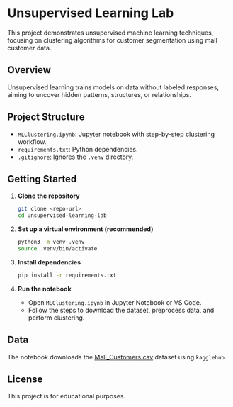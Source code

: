 # Unsupervised Learning Lab

This project demonstrates unsupervised machine learning techniques, focusing on clustering algorithms for customer segmentation using mall customer data.

## Overview

Unsupervised learning trains models on data without labeled responses, aiming to uncover hidden patterns, structures, or relationships.

## Project Structure

- `MLClustering.ipynb`: Jupyter notebook with step-by-step clustering workflow.
- `requirements.txt`: Python dependencies.
- `.gitignore`: Ignores the `.venv` directory.

## Getting Started

1. **Clone the repository**

   ```sh
   git clone <repo-url>
   cd unsupervised-learning-lab
   ```

2. **Set up a virtual environment (recommended)**

   ```sh
   python3 -m venv .venv
   source .venv/bin/activate
   ```

3. **Install dependencies**

   ```sh
   pip install -r requirements.txt
   ```

4. **Run the notebook**
   - Open `MLClustering.ipynb` in Jupyter Notebook or VS Code.
   - Follow the steps to download the dataset, preprocess data, and perform clustering.

## Data

The notebook downloads the [Mall_Customers.csv](https://www.kaggle.com/datasets/vjchoudhary7/customer-segmentation-tutorial-in-python) dataset using `kagglehub`.

## License

This project is for educational purposes.
